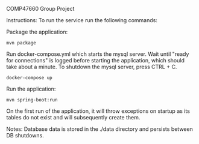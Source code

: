 COMP47660 Group Project

Instructions:
To run the service run the following commands:

Package the application:
```
mvn package
```
Run docker-compose.yml which starts the mysql server. Wait until "ready for 
connections" is logged before starting the application, which should take about
a minute. To shutdown the mysql server, press CTRL + C.
```
docker-compose up
```
Run the application:
```
mvn spring-boot:run
```
On the first run of the application, it will throw exceptions on startup as 
its tables do not exist and will subsequently create them.


Notes:
Database data is stored in the ./data directory and persists between DB 
shutdowns.
